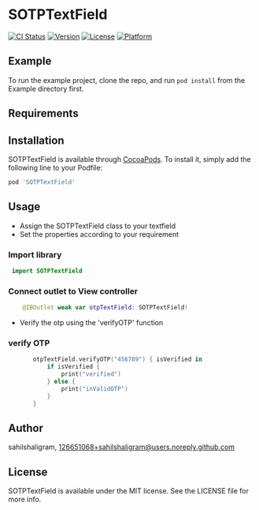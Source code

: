 # SOTPTextField

[![CI Status](https://img.shields.io/travis/sahilshaligram/SOTPTextField.svg?style=flat)](https://travis-ci.org/sahilshaligram/SOTPTextField)
[![Version](https://img.shields.io/cocoapods/v/SOTPTextField.svg?style=flat)](https://cocoapods.org/pods/SOTPTextField)
[![License](https://img.shields.io/cocoapods/l/SOTPTextField.svg?style=flat)](https://cocoapods.org/pods/SOTPTextField)
[![Platform](https://img.shields.io/cocoapods/p/SOTPTextField.svg?style=flat)](https://cocoapods.org/pods/SOTPTextField)

## Example

To run the example project, clone the repo, and run `pod install` from the Example directory first.

## Requirements

## Installation

SOTPTextField is available through [CocoaPods](https://cocoapods.org). To install
it, simply add the following line to your Podfile:

```ruby
pod 'SOTPTextField'
```

## Usage

 - Assign the SOTPTextField class to your textfield
 - Set the properties according to your requirement
 
 ### Import library
 ```swift
  import SOTPTextField
```
 
### Connect outlet to View controller
 ```swift
     @IBOutlet weak var otpTextField: SOTPTextField!
```

 - Verify the otp using the 'verifyOTP' function
### verify OTP 
 ```swift
        otpTextField.verifyOTP("456789") { isVerified in
            if isVerified {
                print("verified")
            } else {
                print("inValidOTP")
            }
        }
```

## Author

sahilshaligram, 126651068+sahilshaligram@users.noreply.github.com

## License

SOTPTextField is available under the MIT license. See the LICENSE file for more info.
